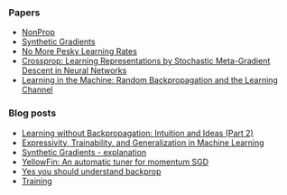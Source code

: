 ### Papers
* [NonProp](http://www-isl.stanford.edu/~widrow/papers/131.no_prop_neural_networks.pdf)
* [Synthetic Gradients](https://arxiv.org/pdf/1703.00522.pdf)
* [No More Pesky Learning Rates](https://arxiv.org/pdf/1206.1106.pdf)
* [Crossprop: Learning Representations by Stochastic
Meta-Gradient Descent in Neural Networks](https://arxiv.org/pdf/1612.02879.pdf)
* [Learning in the Machine: Random Backpropagation and the Learning Channel](https://arxiv.org/pdf/1612.02734.pdf)

### Blog posts
* [Learning without Backpropagation: Intuition and Ideas (Part 2)](http://www.breloff.com/no-backprop-part2/)
* [Expressivity, Trainability, and Generalization in Machine Learning](http://blog.evjang.com/2017/11/exp-train-gen.html?spref=tw)
* [Synthetic Gradients - explanation](https://iamtrask.github.io/2017/03/21/synthetic-gradients/)
* [YellowFin: An automatic tuner for momentum SGD](http://dawn.cs.stanford.edu/2017/07/05/yellowfin/)
* [Yes you should understand backprop](https://medium.com/@karpathy/yes-you-should-understand-backprop-e2f06eab496b)
* [Training](https://ml4a.github.io/ml4a/how_neural_networks_are_trained/)
